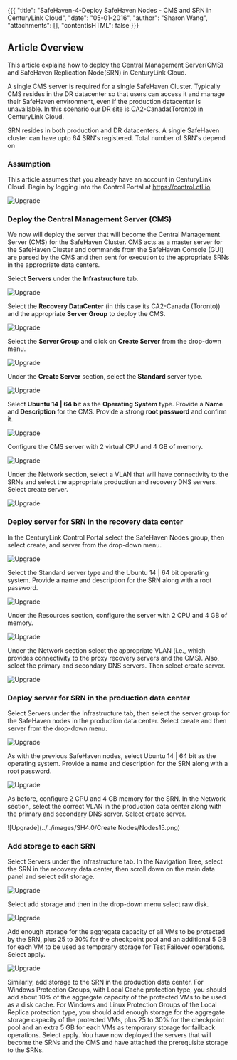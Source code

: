 {{{
  "title": "SafeHaven-4-Deploy SafeHaven Nodes - CMS and SRN in CenturyLink Cloud",
  "date": "05-01-2016",
  "author": "Sharon Wang",
  "attachments": [],
  "contentIsHTML": false
}}}

## Article Overview
This article explains how to deploy the Central Management Server(CMS) and SafeHaven Replication Node(SRN) in CenturyLink Cloud.

A single CMS server is required for a single SafeHaven Cluster. Typically CMS resides in the DR datacenter so that users can access it and manage their SafeHaven environment, even if the production datacenter is unavailable. In this scenario our DR site is CA2-Canada(Toronto) in CenturyLink Cloud.

SRN resides in both production and DR datacenters. A single SafeHaven cluster can have upto 64 SRN's registered. Total number of SRN's depend on 

### Assumption
This article assumes that you already have an account in CenturyLink Cloud. Begin by logging into the Control Portal at https://control.ctl.io 

![Upgrade](../../images/SH4.0/Create%20Nodes/Nodes1.png)

### Deploy the Central Management Server (CMS)

We now will deploy the server that will become the Central Management Server (CMS) for the SafeHaven Cluster. CMS acts as a master server for the SafeHaven Cluster and commands from the SafeHaven Console (GUI) are parsed by the CMS and then sent for execution to the appropriate SRNs in the appropriate data centers.

Select **Servers** under the **Infrastructure** tab.

![Upgrade](../../images/SH4.0/Create%20Nodes/Nodes2.png)


Select the **Recovery DataCenter** (in this case its CA2-Canada (Toronto)) and the appropriate **Server Group** to deploy the CMS.

![Upgrade](../../images/SH4.0/Create%20Nodes/Nodes3.png)


Select the **Server Group** and click on **Create Server** from the drop-down menu.

![Upgrade](../../images/SH4.0/Create%20Nodes/Nodes4.png)


Under the **Create Server** section, select the **Standard** server type.

![Upgrade](../../images/SH4.0/Create%20Nodes/Nodes5.png)


Select **Ubuntu 14 | 64 bit** as the **Operating System** type. Provide a **Name** and **Description** for the CMS. Provide a strong **root password** and confirm it.

![Upgrade](../../images/SH4.0/Create%20Nodes/Nodes6.png)


Configure the CMS server with 2 virtual CPU and 4 GB of memory.

![Upgrade](../../images/SH4.0/Create%20Nodes/Nodes7.png)

Under the Network section, select a VLAN that will have connectivity to the SRNs and select the appropriate production and recovery DNS servers. Select create server.

![Upgrade](../../images/SH4.0/Create%20Nodes/Nodes8.png)

### Deploy server for SRN in the recovery data center  

In the CenturyLink Control Portal select the SafeHaven Nodes group, then select create, and server from the drop-down menu.

![Upgrade](../../images/SH4.0/Create%20Nodes/Nodes9.png)

Select the Standard server type and the Ubuntu 14 | 64 bit operating system. Provide a name and description for the SRN along with a root password.

![Upgrade](../../images/SH4.0/Create%20Nodes/Nodes10.png)

Under the Resources section, configure the server with 2 CPU and 4 GB of memory.

![Upgrade](../../images/SH4.0/Create%20Nodes/Nodes11.png)

Under the Network section select the appropriate VLAN (i.e., which provides connectivity to the proxy recovery servers and the CMS). Also, select the primary and secondary DNS servers. Then select create server.

![Upgrade](../../images/SH4.0/Create%20Nodes/Nodes12.png)

### Deploy server for SRN in the production data center  

Select Servers under the Infrastructure tab, then select the server group for the SafeHaven nodes in the production data center. Select create and then server from the drop-down menu.

![Upgrade](../../images/SH4.0/Create%20Nodes/Nodes13.png)

As with the previous SafeHaven nodes, select Ubuntu 14 | 64 bit as the operating system. Provide a name and description for the SRN along with a root password. 

![Upgrade](../../images/SH4.0/Create%20Nodes/Nodes14.png)

As before, configure 2 CPU and 4 GB memory for the SRN. In the Network section, select the correct VLAN in the production data center along with the primary and secondary DNS server. Select create server.

![Upgrade](../../images/SH4.0/Create Nodes/Nodes15.png)

### Add storage to each SRN  

Select Servers under the Infrastructure tab. In the Navigation Tree, select the SRN in the recovery data center, then scroll down on the main data panel and select edit storage.

![Upgrade](../../images/SH4.0/Create%20Nodes/Nodes16.png)

Select add storage and then in the drop-down menu select raw disk.

![Upgrade](../../images/SH4.0/Create%20Nodes/Nodes17.png)

Add enough storage for the aggregate capacity of all VMs to be protected by the SRN, plus 25 to 30% for the checkpoint pool and an additional 5 GB for each VM to be used as temporary storage for Test Failover operations. Select apply.

![Upgrade](../../images/SH4.0/Create%20Nodes/Nodes18.png)

Similarly, add storage to the SRN in the production data center. For Windows Protection Groups, with Local Cache protection type, you should add about 10% of the aggregate capacity of the protected VMs to be used as a disk cache. For Windows and Linux Protection Groups of the Local Replica protection type, you should add enough storage for the aggregate storage capacity of the protected VMs, plus 25 to 30% for the checkpoint pool and an extra 5 GB for each VMs as temporary storage for failback operations. Select apply.
You have now deployed the servers that will become the SRNs and the CMS and have attached the prerequisite storage to the SRNs.























